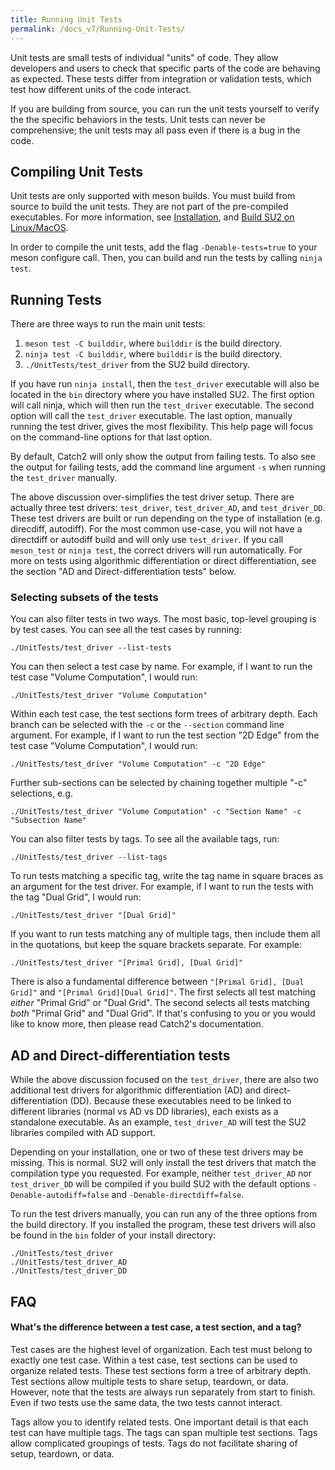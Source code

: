 ```yaml
---
title: Running Unit Tests
permalink: /docs_v7/Running-Unit-Tests/
---
```


Unit tests are small tests of individual "units" of code.  They allow
developers and users to check that specific parts of the code are
behaving as expected.  These tests differ from integration or validation
tests, which test how different units of the code interact.

If you are building from source, you can run the unit tests yourself to
verify the the specific behaviors in the tests. Unit tests can never be
comprehensive; the unit tests may all pass even if there is a bug in the
code.

## Compiling Unit Tests

Unit tests are only supported with meson builds.  You must build from
source to build the unit tests.  They are not part of the pre-compiled
executables. For more information, see [Installation](/docs_v7/Installation.md),
and [Build SU2 on Linux/MacOS](/docs_v7/Build-SU2-Linux-MacOS/).

In order to compile the unit tests, add the flag `-Denable-tests=true`
to your meson configure call. Then, you can build and run the tests by
calling `ninja test`.

## Running Tests 

There are three ways to run the main unit tests:

1. `meson test -C builddir`, where `builddir` is the build directory.
2. `ninja test -C builddir`, where `builddir` is the build directory.
3. `./UnitTests/test_driver` from the SU2 build directory.

If you have run `ninja install`, then the `test_driver` executable will
also be located in the `bin` directory where you have installed SU2. The
first option will call ninja, which will then run the `test_driver`
executable.  The second option will call the `test_driver` executable.
The last option, manually running the test driver, gives the most flexibility. 
This help page will focus on the command-line options for that last option.

By default, Catch2 will only show the output from failing tests.  To also
see the output for failing tests, add the command line argument `-s` when
running the `test_driver` manually.

The above discussion over-simplifies the test driver setup. There
are actually three test drivers:
`test_driver`, `test_driver_AD`, and `test_driver_DD`.  These test drivers
are built or run depending on the type of installation (e.g. direcdiff,
autodiff). For the most common use-case, you will not have a directdiff
or autodiff build and will only use `test_driver`. If you call 
`meson_test` or `ninja test`, the correct
drivers will run automatically.  For more on tests using algorithmic
differentiation or direct differentiation, see the section "AD and
Direct-differentiation tests" below.

### Selecting subsets of the tests

You can also filter tests in two ways. The most basic, top-level
grouping is by test cases. You can see all the test cases by running:
```
./UnitTests/test_driver --list-tests
```
You can then select a test case by name.  For example, if I want to run
the test case "Volume Computation", I would run:
```
./UnitTests/test_driver "Volume Computation"
```
Within each test case, the test sections form trees of arbitrary depth.
Each branch can be selected with the `-c` or the `--section` command line
argument. For example, if I want to run the test section "2D Edge" from
the test case "Volume Computation", I would run:
```
./UnitTests/test_driver "Volume Computation" -c "2D Edge"
```

Further sub-sections can be selected by chaining together multiple "-c"
selections, e.g.
```
./UnitTests/test_driver "Volume Computation" -c "Section Name" -c "Subsection Name"
```

You can also filter tests by tags.  To see all the available tags,
run:

```
./UnitTests/test_driver --list-tags
```

To run tests matching a specific tag, write the tag name in square braces
as an argument for the test driver.  For example, if I want to run the 
tests with the tag "Dual Grid", I would run:

```
./UnitTests/test_driver "[Dual Grid]"
```

If you want to run tests matching any of multiple tags, then include them all
in the quotations, but keep the square brackets separate.  For example:

```
./UnitTests/test_driver "[Primal Grid], [Dual Grid]"
```

There is also a fundamental difference between
`"[Primal Grid], [Dual Grid]"` and `"[Primal Grid][Dual Grid]"`.  The first
selects all test matching *either* "Primal Grid" or "Dual Grid".
The second selects all tests matching *both* "Primal Grid" and "Dual Grid".
If that's confusing to you or you would like to know more, then please read
Catch2's documentation.

## AD and Direct-differentiation tests

While the above discussion focused on the `test_driver`, there are also
two additional test drivers for algorithmic differentiation (AD) and
direct-differentiation (DD). Because these executables need to be linked
to different libraries (normal vs AD vs DD libraries), each exists as a
standalone executable.  As an example, `test_driver_AD` will test the
SU2 libraries compiled with AD support.

Depending on your installation, one or two of these test drivers may be
missing.  This is normal.  SU2 will only install the test drivers that
match the compilation type you requested.  For example, neither
`test_driver_AD` nor `test_driver_DD` will be compiled if
you build SU2 with the default options `-Denable-autodiff=false` and
`-Denable-directdiff=false`.

To run the test drivers manually, you can run any of the three options
from the build directory.  If you installed the program, these test
drivers will also be found in the `bin` folder of your install directory:
```
./UnitTests/test_driver
./UnitTests/test_driver_AD
./UnitTests/test_driver_DD
```

## FAQ

#### What's the difference between a test case, a test section, and a tag?

Test cases are the highest level of organization.  Each test must belong
to exactly one test case.  Within a test case, test sections can be used
to organize related tests.  These test sections form a tree of arbitrary
depth.  Test sections allow multiple tests to share setup, teardown, or
data.  However, note that the tests are always run separately from start
to finish.  Even if two tests use the same data, the two tests cannot
interact.

Tags allow you to identify related tests.  One important detail is that each
test can have multiple tags. The tags can span multiple test sections.  Tags
allow complicated groupings of tests. Tags do not facilitate sharing of
setup, teardown, or data.
